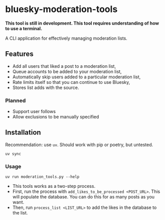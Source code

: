 # bluesky-moderation-tools

**This tool is still in development. This tool requires understanding of how to use a terminal.**

A CLI application for effectively managing moderation lists.

## Features
- Add all users that liked a post to a moderation list,
- Queue accounts to be added to your moderation list,
- Automatically skip users added to a particular moderation list,
- Rate limits itself so that you can continue to use Bluesky,
- Stores list adds with the source.

### Planned
- Support user follows
- Allow exclusions to be manually specified

## Installation
Recommendation: use `uv`. Should work with pip or poetry, but untested.
```
uv sync
```

### Usage
```
uv run moderation_tools.py --help
```

- This tools works as a two-step process.
- First, run the process with `add_likes_to_be_processed <POST_URL>`. This will populate the database. You can do this for as many posts as you want.
- Then, run `process_list <LIST_URL>` to add the likes in the database to the list.
